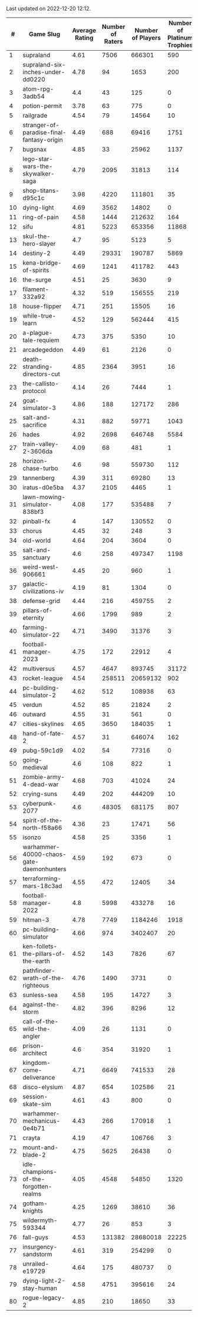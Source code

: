 Last updated on 2022-12-20 12:12.


|#|Game Slug|Average Rating|Number of Raters|Number of Players|Number of Platinum Trophies|Max Rarity (%)|
|---|---|---|---|---|---|---|
|1|supraland|4.61|7506|666301|590|99|
|2|supraland-six-inches-under-dd0220|4.78|94|1653|200|99|
|3|atom-rpg-3adb54|4.4|43|125|0|98|
|4|potion-permit|3.78|63|775|0|98|
|5|railgrade|4.54|79|14564|10|98|
|6|stranger-of-paradise-final-fantasy-origin|4.49|688|69416|1751|98|
|7|bugsnax|4.85|33|25962|1137|97|
|8|lego-star-wars-the-skywalker-saga|4.79|2095|31813|114|97|
|9|shop-titans-d95c1c|3.98|4220|111801|35|97|
|10|dying-light|4.69|3562|14802|0|96|
|11|ring-of-pain|4.58|1444|212632|164|96|
|12|sifu|4.81|5223|653356|11868|96|
|13|skul-the-hero-slayer|4.7|95|5123|5|96|
|14|destiny-2|4.49|29331|190787|5869|95|
|15|kena-bridge-of-spirits|4.69|1241|411782|443|94|
|16|the-surge|4.51|25|3630|9|94|
|17|filament-332a92|4.32|519|156555|219|93|
|18|house-flipper|4.71|251|15505|16|93|
|19|while-true-learn|4.52|129|562444|415|93|
|20|a-plague-tale-requiem|4.73|375|5350|10|92|
|21|arcadegeddon|4.49|61|2126|0|92|
|22|death-stranding-directors-cut|4.85|2364|3951|16|92|
|23|the-callisto-protocol|4.14|26|7444|1|92|
|24|goat-simulator-3|4.86|188|127172|286|91|
|25|salt-and-sacrifice|4.31|882|59771|1043|91|
|26|hades|4.92|2698|646748|5584|89|
|27|train-valley-2-3606da|4.09|68|481|1|88|
|28|horizon-chase-turbo|4.6|98|559730|112|87|
|29|tannenberg|4.39|311|69280|13|87|
|30|iratus-d0e5ba|4.37|2105|4465|1|86|
|31|lawn-mowing-simulator-838bf3|4.08|177|535488|7|86|
|32|pinball-fx|4|147|130552|0|86|
|33|chorus|4.45|32|248|3|84|
|34|old-world|4.64|204|3604|0|84|
|35|salt-and-sanctuary|4.6|258|497347|1198|83|
|36|weird-west-906661|4.45|20|960|1|83|
|37|galactic-civilizations-iv|4.19|81|1304|0|82|
|38|defense-grid|4.44|216|459755|2|80|
|39|pillars-of-eternity|4.66|1799|989|2|80|
|40|farming-simulator-22|4.71|3490|31376|3|79|
|41|football-manager-2023|4.75|172|22912|4|79|
|42|multiversus|4.57|4647|893745|31172|77|
|43|rocket-league|4.54|258511|20659132|902|76|
|44|pc-building-simulator-2|4.62|512|108938|63|75|
|45|verdun|4.52|85|21824|2|75|
|46|outward|4.55|31|561|0|74|
|47|cities-skylines|4.65|3650|184035|1|73|
|48|hand-of-fate-2|4.57|31|646074|162|72|
|49|pubg-59c1d9|4.02|54|77316|0|72|
|50|going-medieval|4.6|108|822|1|69|
|51|zombie-army-4-dead-war|4.68|703|41024|24|67|
|52|crying-suns|4.49|202|444209|10|65|
|53|cyberpunk-2077|4.6|48305|681175|807|63|
|54|spirit-of-the-north-f58a66|4.36|23|17471|56|63|
|55|isonzo|4.58|25|3356|1|59|
|56|warhammer-40000-chaos-gate-daemonhunters|4.59|192|673|0|53|
|57|terraforming-mars-18c3ad|4.55|472|12405|34|52|
|58|football-manager-2022|4.8|5998|433278|16|49|
|59|hitman-3|4.78|7749|1184246|1918|48|
|60|pc-building-simulator|4.66|974|3402407|20|48|
|61|ken-follets-the-pillars-of-the-earth|4.52|143|7826|67|47|
|62|pathfinder-wrath-of-the-righteous|4.76|1490|3731|0|45|
|63|sunless-sea|4.58|195|14727|3|37|
|64|against-the-storm|4.82|396|8296|12|33|
|65|call-of-the-wild-the-angler|4.09|26|1131|0|32|
|66|prison-architect|4.6|354|31920|1|32|
|67|kingdom-come-deliverance|4.71|6649|741533|28|30|
|68|disco-elysium|4.87|654|102586|21|28|
|69|session-skate-sim|4.61|43|800|0|26|
|70|warhammer-mechanicus-0e4b71|4.43|266|170918|1|25|
|71|crayta|4.19|47|106766|3|23|
|72|mount-and-blade-2|4.75|5625|26438|0|15|
|73|idle-champions-of-the-forgotten-realms|4.05|4548|54850|1320|11|
|74|gotham-knights|4.25|1269|38610|36|10|
|75|wildermyth-593344|4.77|26|853|3|9|
|76|fall-guys|4.53|131382|28680018|22225|6|
|77|insurgency-sandstorm|4.61|319|254299|0|6|
|78|unrailed-e19729|4.64|175|480737|0|6|
|79|dying-light-2-stay-human|4.58|4751|395616|24|3|
|80|rogue-legacy-2|4.85|210|18650|33|2|
